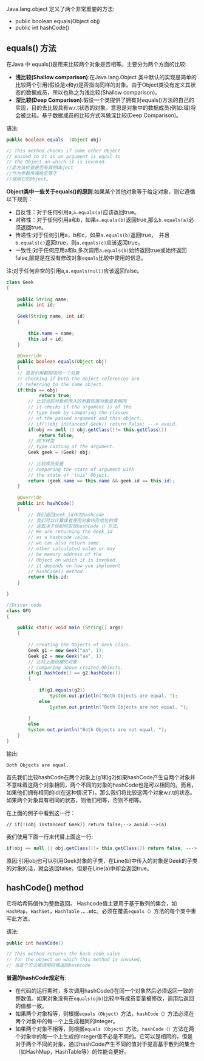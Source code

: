 Java.lang.object 定义了两个非常重要的方法:

* public boolean equals(Object obj)
* public int hashCode()


## equals() 方法

在Java 中 equals()是用来比较两个对象是否相等。主要分为两个方面的比较:

* **浅比较(Shallow comparison)**:在Java.lang.Object 类中默认的实现是简单的比较两个引用(假设是x和y)是否指向同样的对象。由于Object类没有定义其状态的数据成员，所以也称之为浅比较(Shallow comparison)。
* **深比较(Deep Comparison)**:假设一个类提供了拥有对equals()方法的自己的实现，目的去比较具有w.r.t状态的对象。意思是对象中的数据成员(例如:域)将会被比较。基于数据成员的比较方式叫做深比较(Deep Comparison)。

语法:

```java
public boolean equals  (Object obj)

// This method checks if some other Object
// passed to it as an argument is equal to 
// the Object on which it is invoked.
//此方法检查是否有其他Object
//作为参数传递给它等于
//调用它的Object。
```

**Object类中一些关于equals()的原则**:如果某个其他对象等于给定对象，则它遵循以下规则：

* 自反性：对于任何引用a,`a.equals(a)`应该返回true。
* 对称性：对于任何引用a和b，如果`a.equals(b)`返回true,那么`b.equals(a)`必须返回true。
* 传递性:对于任何引用a，b和c，如果`a.equals(b)`返回true，　并且`b.equals(c)`返回true，则`a.equals(c)`应该返回true。
* 一致性:对于任何应用a和b,多次调用`a.equals(b)`始终返回true或始终返回false,前提是在没有修改对象`equals`比较中使用的信息。

注:对于任何非空的引用a,` a.equals(null) `应该返回false。


```Java
class Geek  
{ 
      
    public String name; 
    public int id; 
          
    Geek(String name, int id)  
    { 
              
        this.name = name; 
        this.id = id; 
    } 
      
    @Override
    public boolean equals(Object obj) 
    { 
    // 是否引用都指向同一个对象  
    // checking if both the object references are  
    // referring to the same object. 
    if(this == obj) 
            return true; 
        // 比较当前对象和传入的参数的类对象是否相同
        // it checks if the argument is of the  
        // type Geek by comparing the classes  
        // of the passed argument and this object. 
        // if(!(obj instanceof Geek)) return false; ---> avoid. 
        if(obj == null || obj.getClass()!= this.getClass()) 
            return false; 
        // 向下转型
        // type casting of the argument.  
        Geek geek = (Geek) obj; 
        
        // 比较成员变量
        // comparing the state of argument with  
        // the state of 'this' Object. 
        return (geek.name == this.name && geek.id == this.id); 
    } 
      
    @Override
    public int hashCode() 
    { 
        // 我们返回Geek_id作为hashcode
        // 我们可以计算或者使用对象内存地址的值
        // 这取决于你如何实现hashCode（）方法。
        // We are returning the Geek_id  
        // as a hashcode value. 
        // we can also return some  
        // other calculated value or may 
        // be memory address of the  
        // Object on which it is invoked.  
        // it depends on how you implement  
        // hashCode() method. 
        return this.id; 
    } 
      
} 

//Driver code 
class GFG 
{ 
      
    public static void main (String[] args) 
    { 
         
        // creating the Objects of Geek class. 
        Geek g1 = new Geek("aa", 1); 
        Geek g2 = new Geek("aa", 1); 
        // 比较上面创建的对象
        // comparing above created Objects. 
        if(g1.hashCode() == g2.hashCode()) 
        { 
  
            if(g1.equals(g2)) 
                System.out.println("Both Objects are equal. "); 
            else
                System.out.println("Both Objects are not equal. "); 
      
        } 
        else
        System.out.println("Both Objects are not equal. ");  
    }  
} 

```

输出:
```
Both Objects are equal.
```

首先我们比较hashCode在两个对象上(g1和g2)如果hashCode产生自两个对象并不意味着这两个对象相同，两个不同的对象的hashCode也是可以相同的。而且，如果他们拥有相同的id(在这种情况下)。那么我们将比较这两个对象w.r.t的状态。如果两个对象具有相同的状态，则他们相等，否则不相等。

在上面的例子中看到这一行：

```
// if(!(obj instanceof Geek)) return false;--> avoid.-->(a)
```

我们使用下面一行来代替上面这一行:
```java
if(obj == null || obj.getClass()!= this.getClass()) return false; --->(y)
```

原因:引用obj也可以引用Geek对象的子类，在Line(b)中传入的对象是Geek的子类的对象的话，就会返回false，但是在Line(a)中却会返回true。

## hashCode() method


它将哈希码值作为整数返回。 Hashcode值主要用于基于散列的集合，如`HashMap`，`HashSet`，`HashTable` ... .etc。必须在覆盖`equals（）`方法的每个类中重写此方法。

语法:

```java
public int hashCode()

// This method returns the hash code value 
// for the object on which this method is invoked.
// 当这个方法被调用时候返回hashcode
```

**普遍的hashCode规定有**:
* 在代码的运行期时，多次调用hashCode()在同一个对象然后必须返回一致的整数值。如果对象没有在`equals(ojb)`比较中有成员变量被修改，调用后返回的值都一致。
* 如果两个对象相等，则根据`equals（Object）`方法，`hashCode（）`方法必须在两个对象中的每一个上生成相同的Integer。
* 如果两个对象不相等，则根据`equals（Object）`方法，`hashCode（）`方法在两个对象中的每一个上生成的Integer值不必是不同的。它可以是相同的，但是对于两个不同的对象，通过hashCode产生不同的值对于提高基于散列的集合（如HashMap，HashTable等）的性能会更好。


